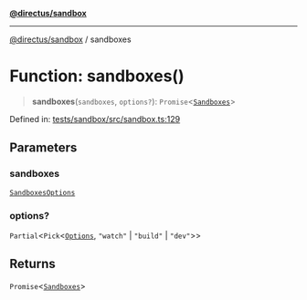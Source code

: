 [**@directus/sandbox**](../README.md)

***

[@directus/sandbox](../globals.md) / sandboxes

# Function: sandboxes()

> **sandboxes**(`sandboxes`, `options?`): `Promise`\<[`Sandboxes`](../type-aliases/Sandboxes.md)\>

Defined in: [tests/sandbox/src/sandbox.ts:129](https://github.com/directus/directus/blob/be7bd2f6c7ad4fe1677be3eefcabacd0f25edd47/tests/sandbox/src/sandbox.ts#L129)

## Parameters

### sandboxes

[`SandboxesOptions`](../type-aliases/SandboxesOptions.md)

### options?

`Partial`\<`Pick`\<[`Options`](../type-aliases/Options.md), `"watch"` \| `"build"` \| `"dev"`\>\>

## Returns

`Promise`\<[`Sandboxes`](../type-aliases/Sandboxes.md)\>
